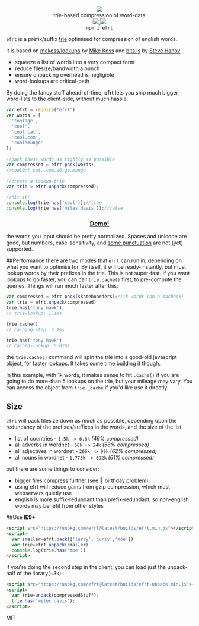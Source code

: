 <div align="center">
  <img src="https://cloud.githubusercontent.com/assets/399657/23590290/ede73772-01aa-11e7-8915-181ef21027bc.png" />
  <div>trie-based compression of word-data</div>
  <a href="https://npmjs.org/package/efrt">
    <img src="https://img.shields.io/npm/v/efrt.svg?style=flat-square" />
  </a>
  <a href="https://nodejs.org/api/documentation.html#documentation_stability_index">
    <img src="https://img.shields.io/badge/stability-stable-green.svg?style=flat-square" />
  </a>
</div>

<div align="center">
  <code>npm i efrt</code>
</div>

`efrt` is a prefix/suffix [trie](https://en.wikipedia.org/wiki/Trie) optimised for compression of english words.

it is based on [mckoss/lookups](https://github.com/mckoss/lookups) by [Mike Koss](https://github.com/mckoss)
 and [bits.js](http://stevehanov.ca/blog/index.php?id=120) by [Steve Hanov](https://twitter.com/smhanov)

 * squeeze a list of words into a very compact form
 * reduce filesize/bandwidth a bunch
 * ensure unpacking overhead is negligible
 * word-lookups are critical-path

By doing the fancy stuff ahead-of-time, **efrt** lets you ship much bigger word-lists to the client-side, without much hassle.

```js
var efrt = require('efrt')
var words = [
  'coolage',
  'cool',
  'cool cat',
  'cool.com',
  'coolamungo'
];

//pack these words as tightly as possible
var compressed = efrt.pack(words);
//cool0;! cat,.com,a0;ge,mungo

//create a lookup-trie
var trie = efrt.unpack(compressed);

//hit it!
console.log(trie.has('cool'));//true
console.log(trie.has('miles davis'));//false
```

<h3 align="center">
  <a href="https://rawgit.com/nlp-compromise/efrt/master/demo/index.html">Demo!</a>
</h3>


the words you input should be pretty normalized. Spaces and unicode are good, but numbers, case-sensitivity, and [some punctuation](https://github.com/nlp-compromise/efrt/blob/master/src/config.js) are not (yet) supported.


##Performance
there are two modes that `efrt` can run in, depending on what you want to optimise for.
By itself, it will be ready-instantly, but must lookup words by their prefixes in the trie. This is not super-fast. If you want lookups to go faster, you can call `trie.cache()` first, to pre-compute the queries. Things will run much faster after this:
```js
var compressed = efrt.pack(skateboarders);//1k words (on a macbook)
var trie = efrt.unpack(compressed)
trie.has('tony hawk')
// trie-lookup: 1.1ms

trie.cache()
// caching-step: 5.1ms

trie.has('tony hawk')
// cached-lookup: 0.02ms
```
the `trie.cache()` command will spin the trie into a good-old javascript object, for faster lookups. It takes some time building it though.

In this example, with 1k words, it makes sense to hit `.cache()` if you are going to do more-than 5 lookups on the trie, but your mileage may vary.
You can access the object from `trie._cache` if you'd like use it directly.

## Size
`efrt` will pack filesize down as much as possible, depending upon the redundancy of the prefixes/suffixes in the words, and the size of the list.
* list of countries - `1.5k -> 0.8k` *(46% compressed)*
* all adverbs in wordnet - `58k -> 24k` *(58% compressed)*
* all adjectives in wordnet - `265k -> 99k` *(62% compressed)*
* all nouns in wordnet - `1,775k -> 692k` *(61% compressed)*

but there are some things to consider:
* bigger files compress further (see [🎈 birthday problem](https://en.wikipedia.org/wiki/Birthday_problem))
* using efrt will reduce gains from gzip compression, which most webservers quietly use
* english is more suffix-redundant than prefix-redundant, so non-english words may benefit from other styles

##Use
**IE9+**
```html
<script src="https://unpkg.com/efrt@latest/builds/efrt.min.js"></script>
<script>
  var smaller=efrt.pack(['larry','curly','moe'])
  var trie=efrt.unpack(smaller)
  console.log(trie.has('moe'))
</script>
```

if you're doing the second step in the client, you can load just the unpack-half of the library(~3k):
```html
<script src="https://unpkg.com/efrt@latest/builds/efrt-unpack.min.js"></script>
<script>
  var trie=unpack(compressedStuff);
  trie.has('miles davis');
</script>
```

MIT
